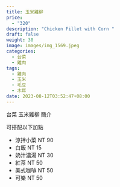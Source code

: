 ```yaml
---
title: 玉米雞柳
price:
  - "320"
description: "Chicken Fillet with Corn "
draft: false
weight: 30
image: images/img_1569.jpeg
categories:
  - 台菜
  - 雞肉
tags:
  - 雞肉
  - 玉米
  - 毛豆
  - 木耳
date: 2023-08-12T03:52:47+08:00
---
```


台菜 玉米雞柳 簡介

可搭配以下加點

- 涼拌小菜  NT 90
- 白飯 NT 15
- 奶汁濃湯 NT 30
- 紅茶  NT 50
- 美式咖啡 NT 50
- 可樂 NT 50
